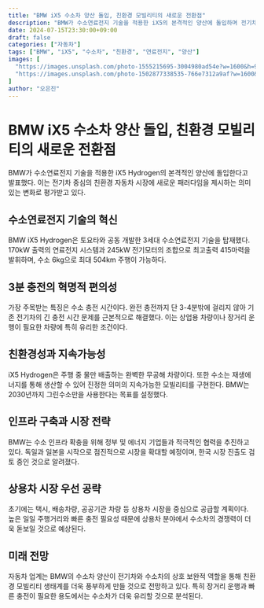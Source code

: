 ```yaml
---
title: "BMW iX5 수소차 양산 돌입, 친환경 모빌리티의 새로운 전환점"
description: "BMW가 수소연료전지 기술을 적용한 iX5의 본격적인 양산에 돌입하며 전기차와 함께 친환경 모빌리티의 또 다른 대안을 제시하고 있다."
date: 2024-07-15T23:30:00+09:00
draft: false
categories: ["자동차"]
tags: ["BMW", "iX5", "수소차", "친환경", "연료전지", "양산"]
images: [
  "https://images.unsplash.com/photo-1555215695-3004980ad54e?w=1600&h=900&fit=crop&q=95",
  "https://images.unsplash.com/photo-1502877338535-766e7312a9af?w=1600&h=900&fit=crop&q=95"
]
author: "오은진"
---
```


<h1>BMW iX5 수소차 양산 돌입, 친환경 모빌리티의 새로운 전환점</h1>

<p>BMW가 수소연료전지 기술을 적용한 iX5 Hydrogen의 본격적인 양산에 돌입한다고 발표했다. 이는 전기차 중심의 친환경 자동차 시장에 새로운 패러다임을 제시하는 의미있는 변화로 평가받고 있다.</p>

<h2>수소연료전지 기술의 혁신</h2>

<p>BMW iX5 Hydrogen은 토요타와 공동 개발한 3세대 수소연료전지 기술을 탑재했다. 170kW 출력의 연료전지 시스템과 245kW 전기모터의 조합으로 최고출력 415마력을 발휘하며, 수소 6kg으로 최대 504km 주행이 가능하다.</p>

<h2>3분 충전의 혁명적 편의성</h2>

<p>가장 주목받는 특징은 수소 충전 시간이다. 완전 충전까지 단 3-4분밖에 걸리지 않아 기존 전기차의 긴 충전 시간 문제를 근본적으로 해결했다. 이는 상업용 차량이나 장거리 운행이 필요한 차량에 특히 유리한 조건이다.</p>

<h2>친환경성과 지속가능성</h2>

<p>iX5 Hydrogen은 주행 중 물만 배출하는 완벽한 무공해 차량이다. 또한 수소는 재생에너지를 통해 생산할 수 있어 진정한 의미의 지속가능한 모빌리티를 구현한다. BMW는 2030년까지 그린수소만을 사용한다는 목표를 설정했다.</p>

<h2>인프라 구축과 시장 전략</h2>

<p>BMW는 수소 인프라 확충을 위해 정부 및 에너지 기업들과 적극적인 협력을 추진하고 있다. 독일과 일본을 시작으로 점진적으로 시장을 확대할 예정이며, 한국 시장 진출도 검토 중인 것으로 알려졌다.</p>

<h2>상용차 시장 우선 공략</h2>

<p>초기에는 택시, 배송차량, 공공기관 차량 등 상용차 시장을 중심으로 공급할 계획이다. 높은 일일 주행거리와 빠른 충전 필요성 때문에 상용차 분야에서 수소차의 경쟁력이 더욱 돋보일 것으로 예상된다.</p>

<h2>미래 전망</h2>

<p>자동차 업계는 BMW의 수소차 양산이 전기차와 수소차의 상호 보완적 역할을 통해 친환경 모빌리티 생태계를 더욱 풍부하게 만들 것으로 전망하고 있다. 특히 장거리 운행과 빠른 충전이 필요한 용도에서는 수소차가 더욱 유리할 것으로 분석된다.</p> 